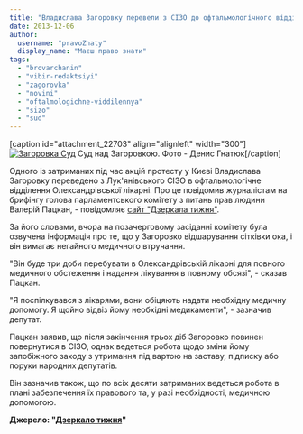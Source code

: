 ```yaml
---
title: "Владислава Загоровку перевели з СІЗО до офтальмологічного відділення Олександрівської лікарні"
date: 2013-12-06
author: 
  username: "pravoZnaty"
  display_name: "Маєш право знати"
tags: 
  - "brovarchanin"
  - "vibir-redaktsiyi"
  - "zagorovka"
  - "novini"
  - "oftalmologichne-viddilennya"
  - "sizo"
  - "sud"
---
```


\[caption id="attachment\_22703" align="alignleft" width="300"\][![Загоровка Суд](https://mpz.brovary.org/wp-content/uploads/2013/12/Zagorovka-Sud.jpg)](https://mpz.brovary.org/wp-content/uploads/2013/12/Zagorovka-Sud.jpg) Суд над Загоровкою. Фото - Денис Гнатюк\[/caption\]

Одного із затриманих під час акцій протесту у Києві Владислава Загоровку переведено з Лук'янівського СІЗО в офтальмологічне відділення Олександрівської лікарні. Про це повідомив журналістам на брифінгу голова парламентського комітету з питань прав людини Валерій Пацкан, - повідомляє [сайт "Дзеркала тижня"](http://dt.ua/UKRAINE/odnogo-iz-zatrimanih-protestuvalnikiv-pereveli-z-sizo-do-likarni-133302_.html).

За його словами, вчора на позачерговому засіданні комітету була озвучена інформація про те, що у Загоровко відшарування сітківки ока, і він вимагає негайного медичного втручання.

"Він буде три доби перебувати в Олександрівській лікарні для повного медичного обстеження і надання лікування в повному обсязі", - сказав Пацкан.

"Я поспілкувався з лікарями, вони обіцяють надати необхідну медичну допомогу. Я щойно відвіз йому необхідні медикаменти", - зазначив депутат.

Пацкан заявив, що після закінчення трьох діб Загоровко повинен повернутися в СІЗО, однак ведеться робота щодо зміни йому запобіжного заходу з утримання під вартою на заставу, підписку або поруки народних депутатів.

Він зазначив також, що по всіх десяти затриманих ведеться робота в плані забезпечення їх правового та, у разі необхідності, медичною допомогою.

**Джерело: "[Дзеркало тижня](http://dt.ua/UKRAINE/odnogo-iz-zatrimanih-protestuvalnikiv-pereveli-z-sizo-do-likarni-133302_.html)"**
